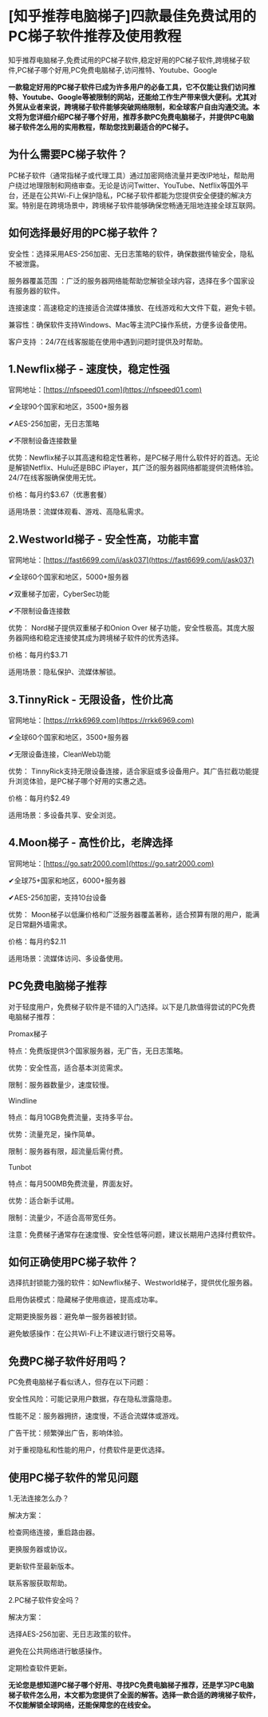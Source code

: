 # [知乎推荐电脑梯子]四款最佳免费试用的PC梯子软件推荐及使用教程
知乎推荐电脑梯子,免费试用的PC梯子软件,稳定好用的PC梯子软件,跨境梯子软件,PC梯子哪个好用,PC免费电脑梯子,访问推特、Youtube、Google

**一款稳定好用的PC梯子软件已成为许多用户的必备工具，它不仅能让我们访问推特、Youtube、Google等被限制的网站，还能给工作生产带来很大便利。尤其对外贸从业者来说，跨境梯子软件能够突破网络限制，和全球客户自由沟通交流。本文将为您详细介绍PC梯子哪个好用，推荐多款PC免费电脑梯子，并提供PC电脑梯子软件怎么用的实用教程，帮助您找到最适合的PC梯子。**

## 为什么需要PC梯子软件？
PC梯子软件（通常指梯子或代理工具）通过加密网络流量并更改IP地址，帮助用户绕过地理限制和网络审查。无论是访问Twitter、YouTube、Netflix等国外平台，还是在公共Wi-Fi上保护隐私，PC梯子软件都能为您提供安全便捷的解决方案。特别是在跨境场景中，跨境梯子软件能够确保您畅通无阻地连接全球互联网。

## 如何选择最好用的PC梯子软件？
安全性：选择采用AES-256加密、无日志策略的软件，确保数据传输安全，隐私不被泄露。

服务器覆盖范围 ：广泛的服务器网络能帮助您解锁全球内容，选择在多个国家设有服务器的软件。

连接速度：高速稳定的连接适合流媒体播放、在线游戏和大文件下载，避免卡顿。

兼容性：确保软件支持Windows、Mac等主流PC操作系统，方便多设备使用。

客户支持 ：24/7在线客服能在使用中遇到问题时提供及时帮助。

## 1.Newflix梯子 - 速度快，稳定性强
官网地址：[https://nfspeed01.com](https://nfspeed01.com)

✔全球90个国家和地区，3500+服务器

✔AES-256加密，无日志策略

✔不限制设备连接数量

优势：Newflix梯子以其高速和稳定性著称，是PC梯子用什么软件好的首选。无论是解锁Netflix、Hulu还是BBC iPlayer，其广泛的服务器网络都能提供流畅体验。24/7在线客服确保使用无忧。

价格：每月约$3.67（优惠套餐）

适用场景：流媒体观看、游戏、高隐私需求。

## 2.Westworld梯子 - 安全性高，功能丰富
官网地址：[https://fast6699.com/i/ask037](https://fast6699.com/i/ask037)

✔全球60个国家和地区，5000+服务器

✔双重梯子加密，CyberSec功能

✔不限制设备连接数

优势： Nord梯子提供双重梯子和Onion Over 梯子功能，安全性极高。其庞大服务器网络和稳定连接使其成为跨境梯子软件的优秀选择。

价格：每月约$3.71

适用场景：隐私保护、流媒体解锁。

## 3.TinnyRick - 无限设备，性价比高
官网地址：[https://rrkk6969.com](https://rrkk6969.com)

✔全球60个国家和地区，3500+服务器

✔无限设备连接，CleanWeb功能

优势： TinnyRick支持无限设备连接，适合家庭或多设备用户。其广告拦截功能提升浏览体验，是PC梯子哪个好用的实惠之选。

价格：每月约$2.49

适用场景：多设备共享、安全浏览。

## 4.Moon梯子 - 高性价比，老牌选择
官网地址：[https://go.satr2000.com](https://go.satr2000.com)

✔全球75+国家和地区，6000+服务器

✔AES-256加密，支持10台设备

优势： Moon梯子以低廉价格和广泛服务器覆盖著称，适合预算有限的用户，能满足日常翻外墙需求。

价格：每月约$2.11

适用场景：流媒体访问、多设备使用。

## PC免费电脑梯子推荐
对于轻度用户，免费梯子软件是不错的入门选择。以下是几款值得尝试的PC免费电脑梯子推荐：

Promax梯子 

特点：免费版提供3个国家服务器，无广告，无日志策略。

优势：安全性高，适合基本浏览需求。

限制：服务器数量少，速度较慢。

Windline

特点：每月10GB免费流量，支持多平台。

优势：流量充足，操作简单。

限制：服务器有限，超流量后需付费。

Tunbot

特点：每月500MB免费流量，界面友好。

优势：适合新手试用。

限制：流量少，不适合高带宽任务。

注意：免费梯子通常存在速度慢、安全性低等问题，建议长期用户选择付费软件。

## 如何正确使用PC梯子软件？
选择抗封锁能力强的软件：如Newflix梯子、Westworld梯子，提供优化服务器。

启用伪装模式：隐藏梯子使用痕迹，提高成功率。

定期更换服务器：避免单一服务器被封锁。

避免敏感操作：在公共Wi-Fi上不建议进行银行交易等。

## 免费PC梯子软件好用吗？
PC免费电脑梯子看似诱人，但存在以下问题：

安全性风险：可能记录用户数据，存在隐私泄露隐患。

性能不足：服务器拥挤，速度慢，不适合流媒体或游戏。

广告干扰：频繁弹出广告，影响体验。

对于重视隐私和性能的用户，付费软件是更优选择。

## 使用PC梯子软件的常见问题
1.无法连接怎么办？

解决方案： 

检查网络连接，重启路由器。

更换服务器或协议。

更新软件至最新版本。

联系客服获取帮助。

2.PC梯子软件安全吗？

解决方案： 

选择AES-256加密、无日志政策的软件。

避免在公共网络进行敏感操作。

定期检查软件更新。

**无论您是想知道PC梯子哪个好用、寻找PC免费电脑梯子推荐，还是学习PC电脑梯子软件怎么用，本文都为您提供了全面的解答。选择一款合适的跨境梯子软件，不仅能解锁全球网络，还能保障您的在线安全。**
